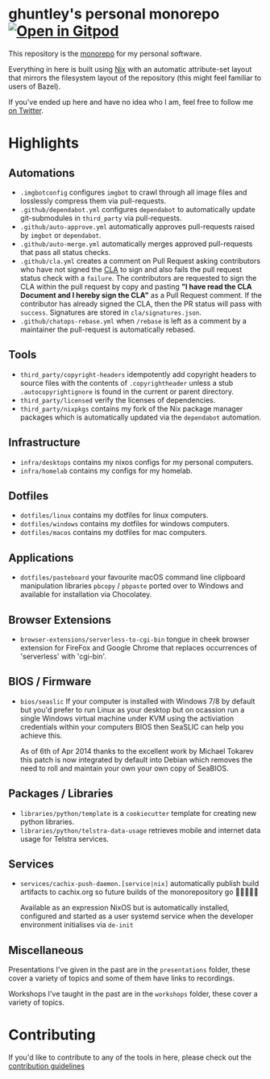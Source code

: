 # ghuntley's personal monorepo [![Open in Gitpod](https://gitpod.io/button/open-in-gitpod.svg)](https://gitpod.io/#https://github.com/ghuntley/ghuntley)

This repository is the [monorepo][] for my personal software.

Everything in here is built using [Nix][] with an automatic attribute-set layout
that mirrors the filesystem layout of the repository (this might feel familiar
to users of Bazel).

If you've ended up here and have no idea who I am, feel free to follow me [on
Twitter][].

# Highlights

## Automations

* `.imgbotconfig` configures `imgbot` to crawl through all image files and losslessly compress them via pull-requests.
* `.github/dependabot.yml` configures `dependabot` to automatically update git-submodules in `third_party` via pull-requests.
* `.github/auto-approve.yml` automatically approves pull-requests raised by `imgbot` or `dependabot`.
* `.github/auto-merge.yml` automatically merges approved pull-requests that pass all status checks.
* `.github/cla.yml` creates a comment on Pull Request asking contributors who have not signed the [CLA][] to sign and also
   fails the pull request status check with a `failure`. The contributors are requested to sign the CLA within the
   pull request by copy and pasting **"I have read the CLA Document and I hereby sign the CLA"** as a Pull Request comment.
   If the contributor has already signed the CLA, then the PR status will pass with `success`. Signatures are stored in `cla/signatures.json`.
* `.github/chatops-rebase.yml` when `/rebase` is left as a comment by a maintainer the pull-request is automatically rebased. 

## Tools

* `third_party/copyright-headers` idempotently add copyright headers to source files with the contents of `.copyrightheader`
   unless a stub `.autocopyrightignore` is found in the current or parent directory.
* `third_party/licensed` verify the licenses of dependencies.
* `third_party/nixpkgs` contains my fork of the Nix package manager packages which is automatically updated via the `dependabot` automation.

## Infrastructure

* `infra/desktops` contains my nixos configs for my personal computers.
* `infra/homelab` contains my configs for my homelab.

## Dotfiles

* `dotfiles/linux` contains my dotfiles for linux computers.
* `dotfiles/windows` contains my dotfiles for windows computers.
* `dotfiles/macos` contains my dotfiles for mac computers.

## Applications

* `dotfiles/pasteboard` your favourite macOS command line clipboard manipulation libraries `pbcopy` / `pbpaste` ported over to Windows and available
   for installation via Chocolatey.

## Browser Extensions

* `browser-extensions/serverless-to-cgi-bin` tongue in cheek browser extension for FireFox and Google Chrome that replaces occurrences of 'serverless' with 'cgi-bin'.

## BIOS / Firmware

* `bios/seaslic` If your computer is installed with Windows 7/8 by default but you'd prefer to run Linux as your desktop but on ocassion run a single
   Windows virtual machine under KVM using the activiation credentials within your computers BIOS then SeaSLIC can help you achieve this. 

   As of 6th of Apr 2014 thanks to the excellent work by Michael Tokarev this patch is now integrated by default into Debian which removes the need to
   roll and maintain your own your own copy of SeaBIOS.

## Packages / Libraries

* `libraries/python/template` is a `cookiecutter` template for creating new python libraries.
* `libraries/python/telstra-data-usage` retrieves mobile and internet data usage for Telstra services.

## Services

* `services/cachix-push-daemon.[service|nix]` automatically publish build artifacts to cachix.org so future builds of the monorepository go 🚀🚀🚀🚀🚀 

  Available as an expression NixOS but is automatically installed, configured and started as a user systemd service when the developer
  environment initialises via `de-init`

## Miscellaneous

Presentations I've given in the past are in the `presentations` folder, these
cover a variety of topics and some of them have links to recordings.

Workshops I've taught in the past are in the `workshops` folder, these
cover a variety of topics.

# Contributing

If you'd like to contribute to any of the tools in here, please check out the
[contribution guidelines](/tree/docs/CONTRIBUTING.md)

[CLA]: CLA/README.md
[monorepo]: https://en.wikipedia.org/wiki/Monorepo
[Nix]: https://nixos.org/nix
[on Twitter]: https://twitter.com/geoffreyhuntley

